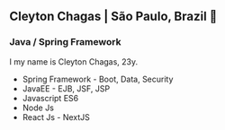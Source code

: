 ## Cleyton Chagas | São Paulo, Brazil 👋

### Java / Spring Framework
I my name is Cleyton Chagas, 23y.

- Spring Framework - Boot, Data, Security
- JavaEE - EJB, JSF, JSP
- Javascript ES6
- Node Js
- React Js - NextJS




